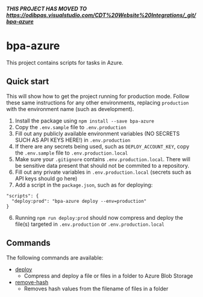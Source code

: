 ***THIS PROJECT HAS MOVED TO https://odibpas.visualstudio.com/CDT%20Website%20Integrations/_git/bpa-azure***

# bpa-azure

This project contains scripts for tasks in Azure.

## Quick start
This will show how to get the project running for production mode. Follow these same instructions for any other environments, replacing `production` with the environment name (such as development).

1. Install the package using `npm install --save bpa-azure`
2. Copy the `.env.sample` file to `.env.production`
3. Fill out any publicly available environment variables (NO SECRETS SUCH AS API KEYS HERE!) in `.env.production`
4. If there are any secrets being used, such as `DEPLOY_ACCOUNT_KEY`, copy the `.env.sample` file to `.env.production.local`
5. Make sure your `.gitignore` contains `.env.production.local`. There will be sensitive data present that should not be commited to a repository.
6. Fill out any private variables in `.env.production.local` (secrets such as API keys should go here)
7. Add a script in the `package.json`, such as for deploying:

```
"scripts": {
  "deploy:prod": "bpa-azure deploy --env=production"
}
```
6. Running `npm run deploy:prod` should now compress and deploy the file(s) targeted in `.env.production` or `.env.production.local`

## Commands
The following commands are available:

- [deploy](./examples/deploy/)
  - Compress and deploy a file or files in a folder to Azure Blob Storage
- [remove-hash](./examples/remove-hash/)
  - Removes hash values from the filename of files in a folder
